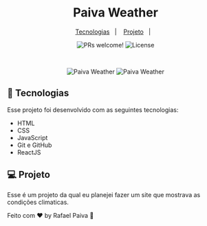 
<h1 align="center">
 Paiva Weather
</h1>

<p align="center">
  <a href="#-tecnologias">Tecnologias</a>&nbsp;&nbsp;&nbsp;|&nbsp;&nbsp;&nbsp;
  <a href="#-projeto">Projeto</a>&nbsp;&nbsp;&nbsp;|&nbsp;&nbsp;&nbsp;
</p>

<p align="center">
 <img src="https://img.shields.io/static/v1?label=PRs&message=welcome&color=49AA26&labelColor=000000" alt="PRs welcome!" />

  <img alt="License" src="https://img.shields.io/static/v1?label=license&message=MIT&color=49AA26&labelColor=000000">
</p>

<br>

<p align="center">
  <img alt="Paiva Weather" src="./src/assets/paivaWeather.png width="100%">
  <img alt="Paiva Weather" src="./src/assets/paivaWeather1.png width="100%">
</p>

## 🚀 Tecnologias

Esse projeto foi desenvolvido com as seguintes tecnologias:

- HTML
- CSS
- JavaScript
- Git e GitHub
- ReactJS

## 💻 Projeto

Esse é um projeto da qual eu planejei fazer um site que mostrava as condições climaticas.



Feito com ♥ by Rafael Paiva :wave:
